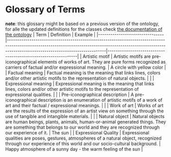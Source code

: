 # Glossary of Terms
**note**: this glossary might be based on a previous version of the ontology, for alle the updated definitions for the classes check [the documentation of the ontology](https://w3id.org/icon/docs)
| Term                           | Definition                                                                                                                                                                                                 | Example                                                       |
|--------------------------------|------------------------------------------------------------------------------------------------------------------------------------------------------------------------------------------------------------|---------------------------------------------------------------|
| Artistic motif                 | Artistic motifs are pre-iconographical elements of works of art. They are   pure forms recognized as carriers of factual and/or expressional meaning.                                                      | A circle with yellow color                                    |
| Factual meaning                | Factual meaning is the meaning that links lines, colors and/or other artistic motifs to the representation of natural objects.                                                        |                                                     |
| Expressional meaning           | Expressional meaning is the meaning that links lines, colors and/or other artistic motifs to the representation of  expressional qualities.                                                      |  |
| Pre-iconographical description | A pre-iconographical description is an enumeration of artistic motifs of a work of art and their factual / expressional meanings. |                                                               |
| Work of art                    | Works of art are the results of the expression of an artist view on   something through the use of tangible and intangible materials.                                                                      |                                                               |
| Natural object                 | Natural objects are human beings,   plants, animals, human-or-animal generated things. They are something that belongs to our world and they are recognized through our experience of it.                 |   The sun                                                            |
| Expressional Quality               | Expressional qualities are poses, gestures, atmospheres of a natural object, recognized through our experience of this world and our socio-cultural background.                                          | Happy atmosphere of a sunny day - the warm feeling of the sun                                                              |